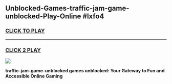 
## Unblocked-Games-traffic-jam-game-unblocked-Play-Online #lxfo4
<h3>
<a href="https://news.freeplayer.one?title=traffic-jam-game-unblocked&ref=3">CLICK TO PLAY</a></h3>
<hr>

<h3>
<a href="https://news.freeplayer.one?title=traffic-jam-game-unblocked&ref=3">CLICK 2 PLAY</a>
  
</h3>

<a href="https://news.freeplayer.one?title=traffic-jam-game-unblocked&ref=3"><img src="https://clearcache.store/games.png"></a>


**traffic-jam-game-unblocked games unblocked: Your Gateway to Fun and Accessible Online Gaming**
